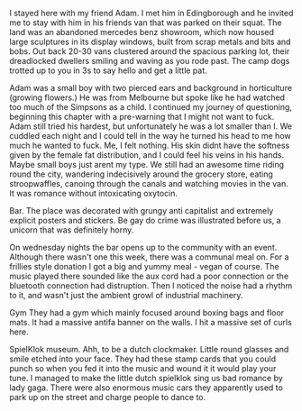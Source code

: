 I stayed here with my friend Adam. I met him in Edingborough and he invited me to stay with him in his friends van that was parked on their squat.
The land was an abandoned mercedes benz showroom, which now housed large sculptures in its display windows, built from scrap metals and bits and bobs.
Out back 20-30 vans clustered around the spacious parking lot, their dreadlocked dwellers smiling and waving as you rode past. The camp dogs trotted up to you in 3s to say hello and get a little pat.

Adam was a small boy with two pierced ears and background in horticulture (growing flowers.)
He was from Melbourne but spoke like he had watched too much of the Simpsons as a child.
I continued my journey of questioning, beginning this chapter with a pre-warning that I might not want to fuck.
Adam still tried his hardest, but unfortunately he was a lot smaller than I.
We cuddled each night and I could tell in the way he turned his head to me how much he wanted to fuck. Me, I felt nothing.
His skin didnt have the softness given by the female fat distribution, and I could feel his veins in his hands. Maybe small boys just arent my type.
We still had an awesome time riding round the city, wandering indecisively around the grocery store, eating stroopwaffles, canoing through the canals and watching movies in the van.
It was romance without intoxicating oxytocin.

Bar.
The place was decorated with grungy anti capitalist and extremely explicit posters and stickers. Be gay do crime was illustrated before us, a unicorn that was definitely horny.

On wednesday nights the bar opens up to the community with an event. Although there wasn't one this week, there was a communal meal on. For a frillies style donation I got a big and yummy meal - vegan of course.
The music played there sounded like the aux cord had a poor connection or the bluetooth connection had distruption. Then I noticed the noise had a rhythm to it, and wasn't just the ambient growl of industrial machinery.

Gym
They had a gym which mainly focused around boxing bags and floor mats.
It had a massive antifa banner on the walls.
I hit a massive set of curls here.

SpielKlok museum.
Ahh, to be a dutch clockmaker. Little round glasses and smile etched into your face.
They had these stamp cards that you could punch so when you fed it into the music and wound it it would play your tune. I managed to make the little dutch spielklok sing us bad romance by lady gaga.
There were also enormous music cars they apparently used to park up on the street and charge people to dance to.
